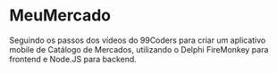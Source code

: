 # MeuMercado
Seguindo os passos dos vídeos do 99Coders para criar um aplicativo mobile de Catálogo de Mercados, utilizando o Delphi FireMonkey para frontend e Node.JS para backend.
